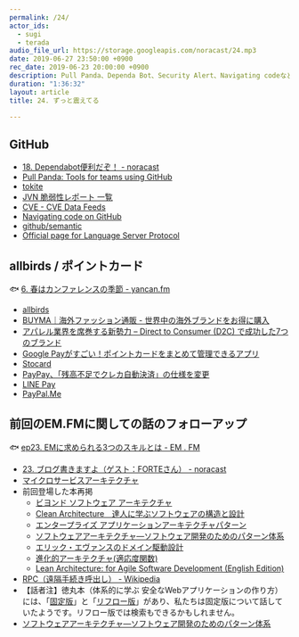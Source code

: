 ```yaml
---
permalink: /24/
actor_ids:
  - sugi
  - terada
audio_file_url: https://storage.googleapis.com/noracast/24.mp3
date: 2019-06-27 23:50:00 +0900
rec_date: 2019-06-23 20:00:00 +0900
description: Pull Panda、Dependa Bot、Security Alert、Navigating codeなど、最近のGithubについて、allbirdsやポイントカードアプリ、決済系サービスなどについてや、『マイクロサービスアーキテクチャ』などについて話しました。
duration: "1:36:32"
layout: article
title: 24. ずっと震えてる

---
```


## GitHub

- [18. Dependabot便利だぞ！ - noracast](https://noracast.jp/18/)
- [Pull Panda: Tools for teams using GitHub](https://pullpanda.com/)
- [tokite](https://github.com/cookpad/tokite)
- [JVN 脆弱性レポート 一覧](https://jvn.jp/report/)
- [CVE - CVE Data Feeds](https://cve.mitre.org/cve/data_feeds.html)
- [Navigating code on GitHub](https://help.github.com/en/articles/navigating-code-on-github)
- [github/semantic](https://github.com/github/semantic)
- [Official page for Language Server Protocol](https://microsoft.github.io/language-server-protocol/)

## allbirds / ポイントカード

🐟 [6. 春はカンファレンスの季節 - yancan.fm](https://www.yancan.tech/episode/6)

- [allbirds](https://www.allbirds.com/)
- [BUYMA｜海外ファッション通販 - 世界中の海外ブランドをお得に購入](https://www.buyma.com/brand/ALLBIRDS-%E3%82%AA%E3%83%BC%E3%83%AB%E3%83%90%E3%83%BC%E3%82%BA.html)
- [アパレル業界を席巻する新勢力 – Direct to Consumer (D2C) で成功した7つのブランド](https://blog.btrax.com/jp/d2c/)
- [Google Payがすごい！ポイントカードをまとめて管理できるアプリ](https://hotnews8.net/life-hack/google-pay)
- [Stocard](https://apps.apple.com/jp/app/id444578884)
- [PayPay、「残高不足でクレカ自動決済」の仕様を変更](https://www.itmedia.co.jp/mobile/articles/1902/04/news084.html)
- [LINE Pay](https://line.me/ja/pay)
- [PayPal.Me](https://www.paypal.com/jp/webapps/mpp/personal/paypal-me)

## 前回のEM.FMに関しての話のフォローアップ

🐟 [ep23. EMに求められる3つのスキルとは - EM . FM](https://anchor.fm/em-fm/episodes/ep23--EM3-e45jic)

- [23. ブログ書きますよ（ゲスト：FORTEさん） - noracast](https://noracast.jp/23/)
- [マイクロサービスアーキテクチャ](https://www.oreilly.co.jp/books/9784873117607/)
- 前回登場した本再掲
  - [ビヨンド ソフトウェア アーキテクチャ](https://www.amazon.co.jp/dp/4798139629)
  - [Clean Architecture　達人に学ぶソフトウェアの構造と設計](https://www.amazon.co.jp/dp/4048930656)
  - [エンタープライズ アプリケーションアーキテクチャパターン](https://www.amazon.co.jp/dp/4798105538)
  - [ソフトウェアアーキテクチャ―ソフトウェア開発のためのパターン体系](https://www.amazon.co.jp/dp/4764902834)
  - [エリック・エヴァンスのドメイン駆動設計](https://www.amazon.co.jp/dp/4798121967/)
  - [進化的アーキテクチャ(適応度関数)](https://www.oreilly.co.jp/books/9784873118567/)
  - [Lean Architecture: for Agile Software Development \(English Edition\)](https://www.amazon.co.jp/dp/B004IK8PIW/)
- [RPC（遠隔手続き呼出し） - Wikipedia](https://ja.wikipedia.org/wiki/%E9%81%A0%E9%9A%94%E6%89%8B%E7%B6%9A%E3%81%8D%E5%91%BC%E5%87%BA%E3%81%97)
- 【話者注】徳丸本（体系的に学ぶ 安全なWebアプリケーションの作り方）には、「[固定版](https://www.amazon.co.jp/dp/B07DVY4H3M/)」と「[リフロー版](https://www.amazon.co.jp/dp/B07HHT54YR/)」があり、私たちは固定版について話していたようです。リフロー版では検索もできるかもしれません。
- [ソフトウェアアーキテクチャ―ソフトウェア開発のためのパターン体系](https://www.amazon.co.jp/dp/4764902834)
